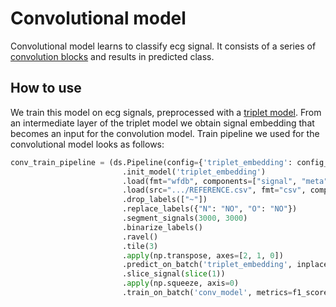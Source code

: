 # Convolutional model

Convolutional model learns to classify ecg signal. 
It consists of a series of [convolution blocks]() and results in predicted class. 


## How to use
We train this model on ecg signals, preprocessed with a [triplet model](). 
From an intermediate layer of the triplet model we obtain signal embedding that becomes an input for the convolution model. 
Train pipeline we used for the convolutional model looks as follows:
```python
conv_train_pipeline = (ds.Pipeline(config={'triplet_embedding': config_tr})
                         .init_model('triplet_embedding')
                         .load(fmt="wfdb", components=["signal", "meta"])
                         .load(src=".../REFERENCE.csv", fmt="csv", components="target")
                         .drop_labels(["~"])
                         .replace_labels({"N": "NO", "O": "NO"})
                         .segment_signals(3000, 3000)
                         .binarize_labels()
                         .ravel()
                         .tile(3)
                         .apply(np.transpose, axes=[2, 1, 0])
                         .predict_on_batch('triplet_embedding', inplace=True)
                         .slice_signal(slice(1))
                         .apply(np.squeeze, axis=0)
                         .train_on_batch('conv_model', metrics=f1_score, average='macro'))
```